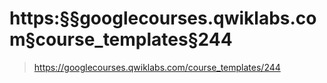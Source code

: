 
# https:§§googlecourses.qwiklabs.com§course_templates§244
> https://googlecourses.qwiklabs.com/course_templates/244
        